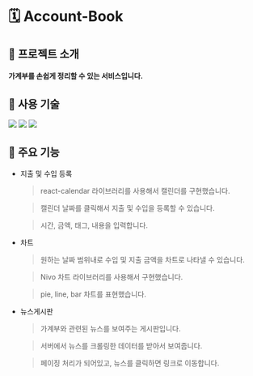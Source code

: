 # 🗓 __Account-Book__


## 🍎 __프로젝트 소개__
#### 가계부를 손쉽게 정리할 수 있는 서비스입니다.


## 🚗 __사용 기술__
<img src="https://img.shields.io/badge/React-20232A?style=for-the-badge&logo=react&logoColor=61DAFB"> <img src="https://img.shields.io/badge/JavaScript-F7DF1E?style=for-the-badge&logo=JavaScript&logoColor=white"> <img src="https://img.shields.io/badge/CSS-239120?&style=for-the-badge&logo=css3&logoColor=white">


## 📕 __주요 기능__
+ 지출 및 수입 등록
  > react-calendar 라이브러리를 사용해서 캘린더를 구현했습니다.

  > 캘린더 날짜를 클릭해서 지출 및 수입을 등록할 수 있습니다.
  
  > 시간, 금액, 태그, 내용을 입력합니다.

+ 차트
  > 원하는 날짜 범위내로 수입 및 지출 금액을 차트로 나타낼 수 있습니다.
  
  > Nivo 차트 라이브러리를 사용해서 구현했습니다.
  
  > pie, line, bar 차트를 표현했습니다.

+ 뉴스게시판
  > 가계부와 관련된 뉴스를 보여주는 게시판입니다.
  
  > 서버에서 뉴스를 크롤링한 데이터를 받아서 보여줍니다.
  
  > 페이징 처리가 되어있고, 뉴스를 클릭하면 링크로 이동합니다.
